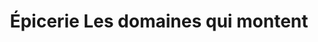 ---
title: "Épicerie Les domaines qui montent"
url: /eysines/epicerie-les-domaines-qui-montent/
shop: commodité
---